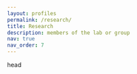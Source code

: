 ```yaml
---
layout: profiles
permalink: /research/
title: Research
description: members of the lab or group 
nav: true
nav_order: 7
---
```


head






